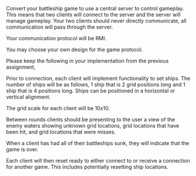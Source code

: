 Convert your battleship game to use a central server to control gameplay. This means that two clients will connect to the server and the server will manage gameplay. Your two clients should never directly communicate, all communication will pass through the server. 

Your communication protocol will be RMI. 

You may choose your own design for the game protocol. 

Please keep the following in your implementation from the previous assignment,

Prior to connection, each client will implement functionality to set ships. The number of ships will be as follows, 1 ship that is 2 grid positions long and 1 ship that is 4 positions long. Ships can be positioned in a horizontal or vertical alignment. 

The grid scale for each client will be 10x10.

Between rounds clients should be presenting to the user a view of the enemy waters showing unknown grid locations, grid locations that have been hit, and grid locations that were misses.

When a client has had all of their battleships sunk, they will indicate that the game is over.

Each client will then reset ready to either connect to or receive a connection for another game. This includes potentially resetting ship locations. 
